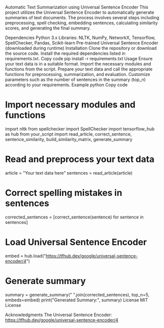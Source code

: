 Automatic Text Summarization using Universal Sentence Encoder
This project utilizes the Universal Sentence Encoder to automatically generate summaries of text documents. The process involves several steps including preprocessing, spell checking, embedding sentences, calculating similarity scores, and generating the final summary.

Dependencies
Python 3.x
Libraries: NLTK, NumPy, NetworkX, Tensorflow, SpellChecker, Pandas, Scikit-learn
Pre-trained Universal Sentence Encoder (downloaded during runtime)
Installation
Clone the repository or download the source code.
Install the required dependencies listed in requirements.txt.
Copy code
pip install -r requirements.txt
Usage
Ensure your text data is in a suitable format.
Import the necessary modules and functions from the script.
Prepare your text data and call the appropriate functions for preprocessing, summarization, and evaluation.
Customize parameters such as the number of sentences in the summary (top_n) according to your requirements.
Example
python
Copy code
# Import necessary modules and functions
import nltk
from spellchecker import SpellChecker
import tensorflow_hub as hub
from your_script import read_article, correct_sentence, sentence_similarity, build_similarity_matrix, generate_summary

# Read and preprocess your text data
article = "Your text data here"
sentences = read_article(article)

# Correct spelling mistakes in sentences
corrected_sentences = [correct_sentence(sentence) for sentence in sentences]

# Load Universal Sentence Encoder
embed = hub.load("https://tfhub.dev/google/universal-sentence-encoder/4")

# Generate summary
summary = generate_summary(" ".join(corrected_sentences), top_n=5, embeds=embed)
print("Generated Summary:", summary)
License
MIT License

Acknowledgments
The Universal Sentence Encoder: https://tfhub.dev/google/universal-sentence-encoder/4
